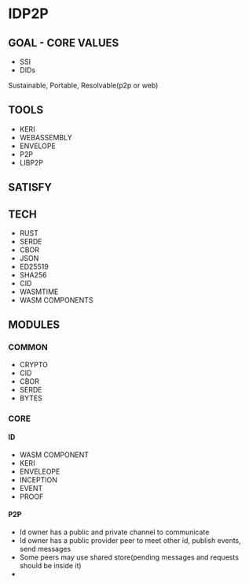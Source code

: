 # IDP2P

## GOAL - CORE VALUES

- SSI
- DIDs

Sustainable, Portable, Resolvable(p2p or web)

## TOOLS

- KERI
- WEBASSEMBLY
- ENVELOPE
- P2P
- LIBP2P

## SATISFY

## TECH

- RUST
- SERDE
- CBOR
- JSON
- ED25519
- SHA256
- CID
- WASMTIME
- WASM COMPONENTS

## MODULES

### COMMON

- CRYPTO
- CID
- CBOR
- SERDE
- BYTES

### CORE

#### ID

- WASM COMPONENT
- KERI
- ENVELEOPE
- INCEPTION
- EVENT
- PROOF

#### P2P

- Id owner has a public and private channel to communicate
- Id owner has a public provider peer to meet other id, publish events, send messages
- Some peers may use shared store(pending messages and requests should be inside it)
- 

